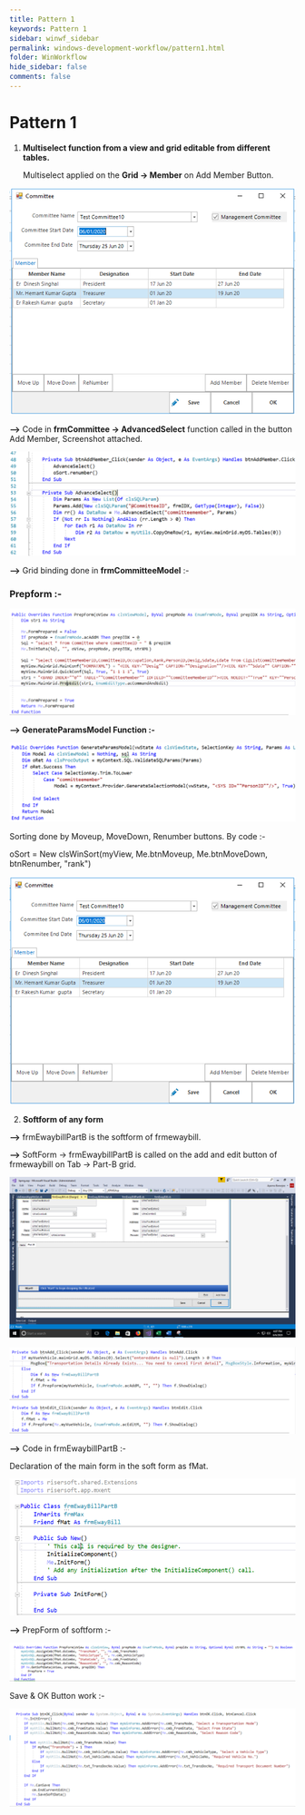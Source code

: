 ```yaml
---
title: Pattern 1
keywords: Pattern 1
sidebar: winwf_sidebar
permalink: windows-development-workflow/pattern1.html
folder: WinWorkflow
hide_sidebar: false
comments: false
---
```


# Pattern 1

1. **Multiselect function from a view and grid editable from different tables.**

   Multiselect applied on the **Grid -> Member** on Add Member Button.

![](/images/multiselect_function.png)

**-->**	Code in **frmCommittee -> AdvancedSelect** function called in the button Add Member, Screenshot attached.

![](/images/advance_select.png)

**-->** Grid binding done in **frmCommitteeModel** :-

### Prepform :-

![](/images/prepform.png)

**--> GenerateParamsModel Function :-**

![](/images/generate_params.png)

Sorting done by Moveup, MoveDown, Renumber buttons. By code :-

oSort = New clsWinSort(myView, Me.btnMoveup, Me.btnMoveDown, btnRenumber, "rank")

![](/images/committee.png)

2. **Softform of any form**

**-->** frmEwaybillPartB is the softform of frmewaybill.

**-->** SoftForm -> frmEwaybillPartB is called on the add and edit button of frmewaybill on Tab -> Part-B grid.

![](/images/softform_any_form.png)

![](/images/softform_any_form_code.png)

**-->** Code in frmEwaybillPartB :-

Declaration of the main form in the soft form as fMat.

![](/images/ewaybill.png)

**-->** PrepForm of softform :-

![](/images/prepform_of_softform.png)

Save & OK Button work :-

![](/images/save_ok_button.png)


